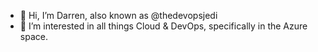 - 👋 Hi, I’m Darren, also known as @thedevopsjedi
- 👀 I’m interested in all things Cloud & DevOps, specifically in the Azure space.


<!---
thedevopsjedi/thedevopsjedi is a ✨ special ✨ repository because its `README.md` (this file) appears on your GitHub profile.
You can click the Preview link to take a look at your changes.
- 🌱 I’m currently learning ...
- 💞️ I’m looking to collaborate on ...
- 📫 How to reach me ...
--->
